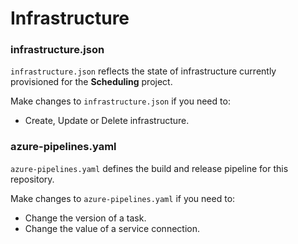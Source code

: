 # **Infrastructure**
### **infrastructure.json**
```infrastructure.json``` reflects the state of infrastructure currently provisioned for the **Scheduling** project.

Make changes to ```infrastructure.json``` if you need to:
- Create, Update or Delete infrastructure.

### **azure-pipelines.yaml**
```azure-pipelines.yaml``` defines the build and release pipeline for this repository.

Make changes to ```azure-pipelines.yaml``` if you need to:
- Change the version of a task.
- Change the value of a service connection.
